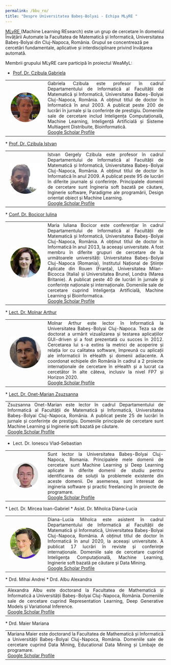 ```yaml
---
permalink: /bbu_ro/
title: "Despre Universitatea Babeș-Bolyai - Echipa MLyRE "
---
```


<a href="http://www.cs.ubbcluj.ro/ml/">MLyRE </a> (Machine Learning REsearch) este un grup de cercetare în domeniul Învățării Automate la Facultatea de Matematică și Informatică, Universitatea Babeș-Bolyai din Cluj-Napoca, România. Grupul se concentrează pe cercetări fundamentale, aplicative și interdisciplinare privind învățarea automată.

Membrii grupului MLyRE care participă în proiectul WeaMyL:

* <a href= "http://www.cs.ubbcluj.ro/~gabis/"> Prof. Dr. Czibula Gabriela </a>
<table>
<tr>
<td width="25%"> <center><img src="/_site/assets/images/bio/circle_GabrielaCzibula.png" />  </center> </td>
<td align="justify">
Gabriela Czibula este profesor în cadrul Departamentului de Informatică al Facultății de Matematică și Informatică, Universitatea Babeș-Bolyai Cluj-Napoca, România. A obținut titlul de doctor în Informatică în anul 2003. A publicat peste 200 de lucrări în jurnale și la conferințe de prestigiu. Domeniile sale de cercetare includ Inteligența Computațională, Machine Learning, Inteligență Artificială și Sisteme Multiagent Distribuite, Bioinformatică.<br>
<a href="https://scholar.google.com/citations?user=0_ybi_oAAAAJ&hl=ro"> Google Scholar Profile </a>
</td>
</tr>
</table>
* <a href= "http://www.cs.ubbcluj.ro/~istvanc/"> Prof. Dr. Czibula Istvan </a>
<table>
<tr>
<td width="25%" > <center> <img src="/_site/assets/images/bio/circle_IstvanCzibula.png" /> </center> </td>
<td align="justify">Istvan Gergely Czibula este profesor în cadrul Departamentului de Informatică al Facultății de Matematică și Informatică, Universitatea Babeș-Bolyai Cluj-Napoca, România. A obținut titlul de doctor în Informatică în anul 2009. A publicat peste 95 de lucrări în diferite journale și conferințe. Principalele domenii de cercetare sunt Ingineria soft bazată pe căutare, Inginerie software, Paradigme ale programării, Design orientat obiect și Machine Learning.
<br>
<a href="https://scholar.google.com/citations?user=eSWofb8AAAAJ&hl=ro&oi=sra"> Google Scholar Profile </a>
</td>
</tr>
</table>
* <a href= "https://sites.google.com/view/iuliana-bocicor/home"> Conf. Dr. Bocicor Iulina </a>
<table>
<tr>
<td width="25%" ><center> <img src="/_site/assets/images/bio/circle_IulianaBocicor.png"/> </center></td>
<td align="justify">Maria Iuliana Bocicor este conferențiar în cadrul Departamentului de Informatică al Facultății de Matematică și Informatică, Universitatea Babeș-Bolyai Cluj-Napoca, România. A obținut titlul de doctor în Informatică în anul 2013, la aceeași universitate. A fost membru în diferite grupuri de cercetare de la următoarele universități: Universitatea Babeș-Bolyai Cluj-Napoca (Romania), Institutul Național de Științe Aplicate din Rouen (Franța), Universitatea Milan-Bicocca (Italia) și Universitatea Brunel, Londra (Marea Britanie). A publicat peste 40 de lucrări în jurnale și conferințe naționale și internaționale. Domeniile sale de cercetare cuprind Inteligența Artificială, Machine Learning și Bioinformatica.
<br>
<a href="https://scholar.google.com/citations?user=WZnRL3YAAAAJ&hl=en"> Google Scholar Profile </a>
</td>
</tr>
</table>
* <a href= "https://arthur486.wordpress.com/"> Lect. Dr. Molnar Arthur </a>
<table>
<tr>
<td width="25%" ><center> <img src="/_site/assets/images/bio/ArthurMolnar-circle.png"/> </center></td>
<td align="justify">Molnar Arthur este lector în Informatică la Universitatea Babeș-Bolyai Cluj-Napoca. Teza sa de doctorat a urmărit vizualizarea și testarea aplicațiilor GUI-driven și a fost prezentată cu succes în 2012. Cercetarea lui s-a extins la metrici de acoperire și relația lor cu calitatea software, împreună cu aplicații ale informaticii în eHealth și domenii adiacente. A coordonat echipele din România în cadrul a 2 proiecte internaționale de cercetare în eHealth și a lucrat ca cercetător în alte câteva, inclusiv la nivel FP7 și Horizon 2020.
<br>
<a href="https://scholar.google.com/citations?user=aPimZycAAAAJ&hl=en"> Google Scholar Profile </a>
</td>
</tr>
</table>
* <a href= "http://www.cs.ubbcluj.ro/~marianzsu/"> Lect. Dr. Onet-Marian Zsuzsanna </a>
<table>
<tr>
<td align="justify">Zsuzsanna Onet-Marian este lector în cadrul Departamentului de Informatică al Facultății de Matematică și Informatică, Universitatea Babeș-Bolyai Cluj-Napoca, România. A publicat peste 25 de lucrări în jurnale și conferințe de prestigiu. Domeniile principale de cercetare sunt Machine Learning și Inginerie soft bazată pe căutare.<br>
<a href="https://scholar.google.com/citations?user=U_dLunYAAAAJ&hl=en"> Google Scholar Profile </a>
</td>
</tr>
</table>

* Lect. Dr. Ionescu Vlad-Sebastian
<table>
<tr>
<td width="25%" ><center> <img src="/_site/assets/images/bio/vlad_ionescu-circle.png"/> </center></td>
<td align="justify">Sunt lector la Universitatea Babeș-Bolyai Cluj-Napoca, Romania. Principalele mele domenii de cercetare sunt Machine Learning și Deep Learning aplicate în diferite domenii de studiu pentru identificarea de soluții la problemele existente din aceste domenii. De asemenea, sunt interesat de ingineria software și practic freelancing în proiecte de programare.
<br>
<a href="https://scholar.google.ro/citations?user=iUuFgp0AAAAJ&hl=en"> Google Scholar Profile </a>
</td>
</tr>
</table>
* Lect. Dr. Mircea Ioan-Gabriel
* Asist. Dr. Miholca Diana-Lucia
<table>
<tr>
<td width="25%" ><center> <img src="/_site/assets/images/bio/circle_DianaMiholca.png"/> </center></td>
<td align="justify">Diana-Lucia Miholca este asistent în cadrul Departamentului de Informatică al Facultății de Matematică și Informatică, Universitatea Babeș-Bolyai Cluj-Napoca, România.  A obținut titlul de doctor în Informatică în anul 2020, la aceeași universitate. A publicat 17 lucrări în reviste și conferințe internaționale. Domeniile sale de cercetare cuprind Inteligența Computațională, Machine Learning, Inginerie soft bazată pe căutare și Data Mining.
<br>
<a href="https://scholar.google.ro/citations?user=N8WkF18AAAAJ&hl=en"> Google Scholar Profile </a>
</td>
</tr>
</table>
* Drd. Mihai Andrei
* Drd. Albu Alexandra
<table>
<tr>
<td align="justify">Alexandra Albu este doctorand la Facultatea de Mathematică și Informatică a Universității Babeș-Bolyai Cluj-Napoca, România. Domeniile sale de cercetare cuprind Representation Learning, Deep Generative Models și Variational Inference.<br>
<a href="https://scholar.google.ro/citations?user=ULzTj-UAAAAJ&hl=en"> Google Scholar Profile </a>
</td>
</tr>
</table>
* Drd. Maier Mariana
<table>
<tr>
<td align="justify">Mariana Maier este doctorand la Facultatea de Mathematică și Informatică a Universității Babeș-Bolyai Cluj-Napoca, România. Domeniile sale de cercetare cuprind Data Mining, Educational Data Mining și Limbaje de programare.<br>
<a href="https://scholar.google.com/citations?user=1MQDkl4AAAAJ&hl=ro"> Google Scholar Profile </a>
</td>
</tr>
</table>
